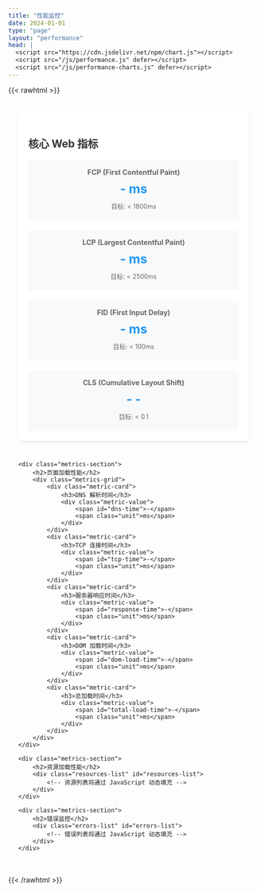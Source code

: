 ```yaml
---
title: "性能监控"
date: 2024-01-01
type: "page"
layout: "performance"
head: |
  <script src="https://cdn.jsdelivr.net/npm/chart.js"></script>
  <script src="/js/performance.js" defer></script>
  <script src="/js/performance-charts.js" defer></script>
---
```


{{< rawhtml >}}

<div class="performance-container">
    <div class="metrics-section">
        <h2>核心 Web 指标</h2>
        <div class="metrics-grid">
            <div class="metric-card">
                <h3>FCP (First Contentful Paint)</h3>
                <div class="metric-value">
                    <span id="fcp-value">-</span>
                    <span class="unit">ms</span>
                </div>
                <div class="metric-target">目标: < 1800ms</div>
                <canvas id="fcp-chart" height="100"></canvas>
            </div>
            <div class="metric-card">
                <h3>LCP (Largest Contentful Paint)</h3>
                <div class="metric-value">
                    <span id="lcp-value">-</span>
                    <span class="unit">ms</span>
                </div>
                <div class="metric-target">目标: < 2500ms</div>
                <canvas id="lcp-chart" height="100"></canvas>
            </div>
            <div class="metric-card">
                <h3>FID (First Input Delay)</h3>
                <div class="metric-value">
                    <span id="fid-value">-</span>
                    <span class="unit">ms</span>
                </div>
                <div class="metric-target">目标: < 100ms</div>
                <canvas id="fid-chart" height="100"></canvas>
            </div>
            <div class="metric-card">
                <h3>CLS (Cumulative Layout Shift)</h3>
                <div class="metric-value">
                    <span id="cls-value">-</span>
                    <span class="unit">-</span>
                </div>
                <div class="metric-target">目标: < 0.1</div>
                <canvas id="cls-chart" height="100"></canvas>
            </div>
        </div>
    </div>

    <div class="metrics-section">
        <h2>页面加载性能</h2>
        <div class="metrics-grid">
            <div class="metric-card">
                <h3>DNS 解析时间</h3>
                <div class="metric-value">
                    <span id="dns-time">-</span>
                    <span class="unit">ms</span>
                </div>
            </div>
            <div class="metric-card">
                <h3>TCP 连接时间</h3>
                <div class="metric-value">
                    <span id="tcp-time">-</span>
                    <span class="unit">ms</span>
                </div>
            </div>
            <div class="metric-card">
                <h3>服务器响应时间</h3>
                <div class="metric-value">
                    <span id="response-time">-</span>
                    <span class="unit">ms</span>
                </div>
            </div>
            <div class="metric-card">
                <h3>DOM 加载时间</h3>
                <div class="metric-value">
                    <span id="dom-load-time">-</span>
                    <span class="unit">ms</span>
                </div>
            </div>
            <div class="metric-card">
                <h3>总加载时间</h3>
                <div class="metric-value">
                    <span id="total-load-time">-</span>
                    <span class="unit">ms</span>
                </div>
            </div>
        </div>
    </div>

    <div class="metrics-section">
        <h2>资源加载性能</h2>
        <div class="resources-list" id="resources-list">
            <!-- 资源列表将通过 JavaScript 动态填充 -->
        </div>
    </div>

    <div class="metrics-section">
        <h2>错误监控</h2>
        <div class="errors-list" id="errors-list">
            <!-- 错误列表将通过 JavaScript 动态填充 -->
        </div>
    </div>

</div>

<style>
.performance-container {
    max-width: 1200px;
    margin: 0 auto;
    padding: 20px;
}

.metrics-section {
    margin-bottom: 40px;
    background: #fff;
    border-radius: 8px;
    padding: 20px;
    box-shadow: 0 2px 4px rgba(0,0,0,0.1);
}

.metrics-section h2 {
    margin-bottom: 20px;
    color: #333;
    font-size: 1.5em;
}

.metrics-grid {
    display: grid;
    grid-template-columns: repeat(auto-fit, minmax(250px, 1fr));
    gap: 20px;
}

.metric-card {
    background: #f8f9fa;
    border-radius: 6px;
    padding: 15px;
    text-align: center;
}

.metric-card h3 {
    margin: 0 0 10px 0;
    color: #666;
    font-size: 1em;
}

.metric-value {
    font-size: 1.8em;
    font-weight: bold;
    color: #2196F3;
    margin: 10px 0;
}

.metric-target {
    font-size: 0.9em;
    color: #666;
    margin: 5px 0;
}

.metric-unit {
    font-size: 0.9em;
    color: #666;
}

.metric-chart {
    height: 60px;
    margin-top: 10px;
    background: #e3f2fd;
    border-radius: 4px;
    position: relative;
    overflow: hidden;
}

.resources-list, .errors-list {
    max-height: 300px;
    overflow-y: auto;
}

.resource-item, .error-item {
    display: flex;
    justify-content: space-between;
    padding: 10px;
    border-bottom: 1px solid #eee;
}

.resource-item:last-child, .error-item:last-child {
    border-bottom: none;
}

.error-item {
    color: #d32f2f;
}

.error-time {
    font-size: 0.9em;
    color: #666;
}

@media (max-width: 768px) {
    .metrics-grid {
        grid-template-columns: 1fr;
    }
    
    .performance-container {
        padding: 10px;
    }
}

.resources-list {
    max-height: 400px;
    overflow-y: auto;
}

.resource-group {
    margin-bottom: 20px;
}

.resource-type {
    font-size: 1.1em;
    color: #333;
    margin-bottom: 10px;
    padding-bottom: 5px;
    border-bottom: 1px solid #eee;
}

.resource-items {
    display: flex;
    flex-direction: column;
    gap: 8px;
}

.resource-item {
    background: #f8f9fa;
    border-radius: 4px;
    padding: 10px;
}

.resource-info {
    display: flex;
    justify-content: space-between;
    align-items: center;
    margin-bottom: 5px;
}

.resource-name {
    flex: 1;
    color: #333;
    font-size: 0.9em;
    overflow: hidden;
    text-overflow: ellipsis;
    white-space: nowrap;
}

.resource-size {
    color: #666;
    font-size: 0.9em;
    margin: 0 15px;
}

.resource-time {
    color: #2196F3;
    font-size: 0.9em;
    font-weight: 500;
}

.resource-progress {
    height: 4px;
    background: #e3f2fd;
    border-radius: 2px;
    overflow: hidden;
}

.progress-bar {
    height: 100%;
    background: #2196F3;
    border-radius: 2px;
    transition: width 0.3s ease;
}
</style>

{{< /rawhtml >}}
